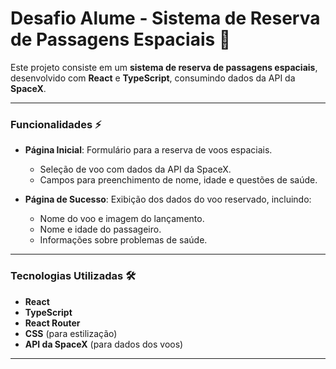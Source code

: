# Desafio Alume - Sistema de Reserva de Passagens Espaciais 🚀

Este projeto consiste em um **sistema de reserva de passagens espaciais**, desenvolvido com **React** e **TypeScript**, consumindo dados da API da **SpaceX**.

---

### Funcionalidades ⚡

- **Página Inicial**: Formulário para a reserva de voos espaciais.
  - Seleção de voo com dados da API da SpaceX.
  - Campos para preenchimento de nome, idade e questões de saúde.
  
- **Página de Sucesso**: Exibição dos dados do voo reservado, incluindo:
  - Nome do voo e imagem do lançamento.
  - Nome e idade do passageiro.
  - Informações sobre problemas de saúde.

---

### Tecnologias Utilizadas 🛠️

- **React**
- **TypeScript**
- **React Router**
- **CSS** (para estilização)
- **API da SpaceX** (para dados dos voos)

---
